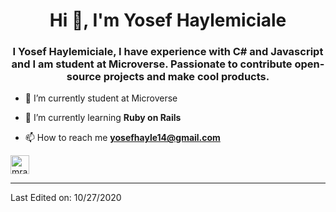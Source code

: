 <h1 align="center">Hi 👋, I'm Yosef Haylemiciale</h1>
<h3 align="center">I Yosef Haylemiciale, I have experience with C# and Javascript and I am student at Microverse. Passionate to contribute open-source projects and make cool products.</h3>

- 🔭 I’m currently student at Microverse

- 🌱 I’m currently learning **Ruby on Rails**



- 📫 How to reach me **yosefhayle14@gmail.com**





<p align="center">

<a href="https://twitter.com/" target="blank"><img align="center" src="https://cdn.jsdelivr.net/npm/simple-icons@3.0.1/icons/twitter.svg" alt="mrakhilg" height="30" width="30" /></a>
</p>

----


Last Edited on: 10/27/2020
